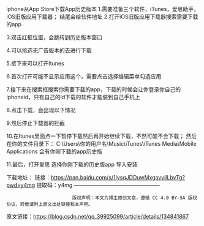 iphone从App Store下载App历史版本
1.需要准备三个软件，iTunes，爱思助手，iOS旧版应用下载器；
结尾会给软件地址
2.打开iOS旧版应用下载器搜索需要下载的app


3.双击红框位置，会跳转到历史版本窗口


4.可以挑选无广告版本的去进行下载


5.接下来可以打开Itunes


6.首次打开可能不显示应用这个，需要点击选择编辑菜单勾选应用


7.接下来在搜索框搜索你需要下载的app，下载的时候会让你登录你自己的iphoneid，只有自己的id下载的软件才能装到自己手机上


8.点击下载，会出现以下情况


9.然后停止下载器的拦截


10.在Itunes里面点一下暂停下载然后再开始继续下载，不然可能不会下载； 然后在你的文件目录下： C:\Users\你的用户名\Music\iTunes\iTunes Media\Mobile Applications 会有你刚下载的app历史版


11.最后，打开爱思 选择你刚下载的历史版app 导入安装

下载地址：
链接：https://pan.baidu.com/s/1lysqJDDuwMxgavvilLbvTg?pwd=y4mg
提取码：y4mg
————————————————

                            版权声明：本文为博主原创文章，遵循 CC 4.0 BY-SA 版权协议，转载请附上原文出处链接和本声明。
                        
原文链接：https://blog.csdn.net/qq_39925099/article/details/134841867